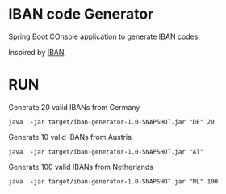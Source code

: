 IBAN code Generator
===================

Spring Boot COnsole application to generate IBAN codes.

Inspired by [IBAN](https://en.wikipedia.org/wiki/International_Bank_Account_Number)


RUN
===

Generate 20 valid IBANs from Germany

`java  -jar target/iban-generator-1.0-SNAPSHOT.jar "DE" 20`




Generate 10 valid IBANs from Austria

`java  -jar target/iban-generator-1.0-SNAPSHOT.jar "AT" `




Generate 100 valid IBANs from Netherlands

`java  -jar target/iban-generator-1.0-SNAPSHOT.jar "NL" 100`

